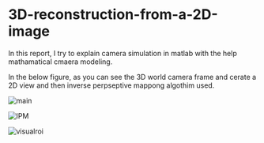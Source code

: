 # 3D-reconstruction-from-a-2D-image


In this report, I try to explain camera simulation in matlab with the help mathamatical cmaera modeling.

In the below figure, as you can see the 3D world camera frame and cerate a 2D view and then inverse perpseptive mappong algothim used.

![main](https://user-images.githubusercontent.com/70905483/173233004-f1a45ac2-1ad3-4f92-a718-e700dd8106e8.PNG)


![IPM](https://user-images.githubusercontent.com/70905483/173233013-d263d0e5-3f24-45b5-a57f-43cc11cc41f3.PNG)



![visualroi](https://user-images.githubusercontent.com/70905483/173233034-9d25234b-fde8-42be-9b0e-b87201b1cd7f.PNG)
